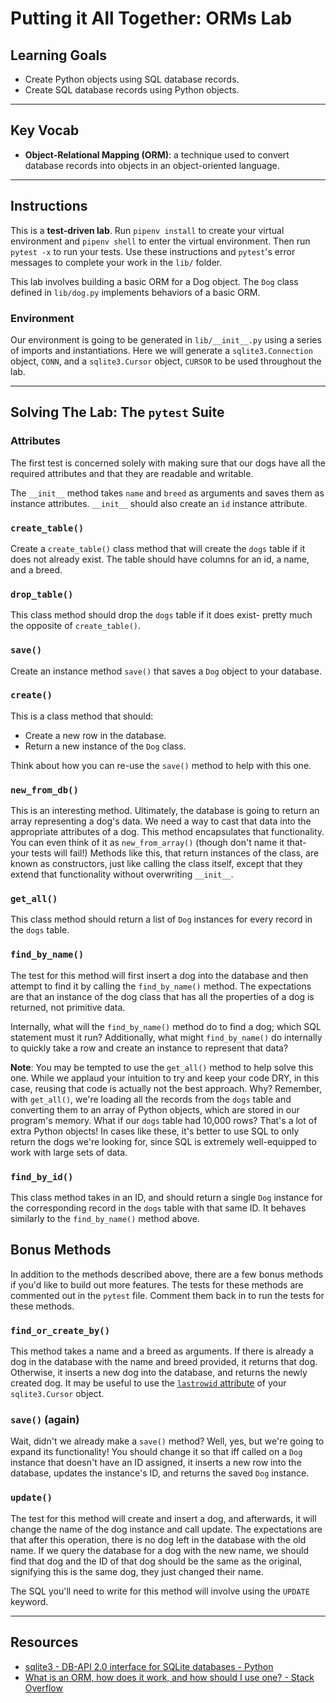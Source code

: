 # Putting it All Together: ORMs Lab

## Learning Goals

- Create Python objects using SQL database records.
- Create SQL database records using Python objects.

***

## Key Vocab

- **Object-Relational Mapping (ORM)**: a technique used to convert database
records into objects in an object-oriented language.

***

## Instructions

This is a **test-driven lab**. Run `pipenv install` to create your virtual
environment and `pipenv shell` to enter the virtual environment. Then run
`pytest -x` to run your tests. Use these instructions and `pytest`'s error
messages to complete your work in the `lib/` folder.

This lab involves building a basic ORM for a Dog object. The `Dog` class
defined in `lib/dog.py` implements behaviors of a basic ORM.

### **Environment**

Our environment is going to be generated in `lib/__init__.py` using a series
of imports and instantiations. Here we will generate a `sqlite3.Connection`
object, `CONN`, and a `sqlite3.Cursor` object, `CURSOR` to be used throughout
the lab.

***

## Solving The Lab: The `pytest` Suite

### Attributes

The first test is concerned solely with making sure that our dogs have all the
required attributes and that they are readable and writable.

The `__init__` method takes `name` and `breed` as arguments and saves them as
instance attributes. `__init__` should also create an `id` instance attribute.

### `create_table()`

Create a `create_table()` class method that will create the `dogs` table if it
does not already exist. The table should have columns for an id, a name, and a
breed.

### `drop_table()`

This class method should drop the `dogs` table if it does exist- pretty much
the opposite of `create_table()`.

### `save()`

Create an instance method `save()` that saves a `Dog` object to your database.

### `create()`

This is a class method that should:

- Create a new row in the database.
- Return a new instance of the `Dog` class.

Think about how you can re-use the `save()` method to help with this one.

### `new_from_db()`

This is an interesting method. Ultimately, the database is going to return an
array representing a dog's data. We need a way to cast that data into the
appropriate attributes of a dog. This method encapsulates that functionality.
You can even think of it as `new_from_array()` (though don't name it that- your
tests will fail!) Methods like this, that return instances of the class, are
known as constructors, just like calling the class itself, except that they
extend that functionality without overwriting `__init__`.

### `get_all()`

This class method should return a list of `Dog` instances for every record in
the `dogs` table.

### `find_by_name()`

The test for this method will first insert a dog into the database and then
attempt to find it by calling the `find_by_name()` method. The expectations are
that an instance of the dog class that has all the properties of a dog is
returned, not primitive data.

Internally, what will the `find_by_name()` method do to find a dog; which SQL
statement must it run? Additionally, what might `find_by_name()` do internally
to quickly take a row and create an instance to represent that data?

**Note**: You may be tempted to use the `get_all()` method to help solve this
one. While we applaud your intuition to try and keep your code DRY, in this
case, reusing that code is actually not the best approach. Why? Remember, with
`get_all()`, we're loading all the records from the `dogs` table and converting
them to an array of Python objects, which are stored in our program's memory.
What if our `dogs` table had 10,000 rows? That's a lot of extra Python objects!
In cases like these, it's better to use SQL to only return the dogs we're
looking for, since SQL is extremely well-equipped to work with large sets of data.

### `find_by_id()`

This class method takes in an ID, and should return a single `Dog` instance for
the corresponding record in the `dogs` table with that same ID. It behaves
similarly to the `find_by_name()` method above.

## Bonus Methods

In addition to the methods described above, there are a few bonus methods if
you'd like to build out more features. The tests for these methods are commented
out in the `pytest` file. Comment them back in to run the tests for these methods.

### `find_or_create_by()`

This method takes a name and a breed as arguments. If there is already a
dog in the database with the name and breed provided, it returns that dog.
Otherwise, it inserts a new dog into the database, and returns the newly created
dog. It may be useful to use the [`lastrowid` attribute](https://stackoverflow.com/questions/6242756/how-to-retrieve-inserted-id-after-inserting-row-in-sqlite-using-python)
of your `sqlite3.Cursor` object.

### `save()` (again)

Wait, didn't we already make a `save()` method? Well, yes, but we're going to expand
its functionality! You should change it so that iff called on a `Dog` instance
that doesn't have an ID assigned, it inserts a new row into the database,
updates the instance's ID, and returns the saved `Dog` instance.

### `update()`

The test for this method will create and insert a dog, and afterwards, it will
change the name of the dog instance and call update. The expectations are that
after this operation, there is no dog left in the database with the old name. If
we query the database for a dog with the new name, we should find that dog and
the ID of that dog should be the same as the original, signifying this is the
same dog, they just changed their name.

The SQL you'll need to write for this method will involve using the `UPDATE`
keyword.

***

## Resources

- [sqlite3 - DB-API 2.0 interface for SQLite databases - Python](https://docs.python.org/3/library/sqlite3.html)
- [What is an ORM, how does it work, and how should I use one? - Stack Overflow](https://stackoverflow.com/questions/1279613/what-is-an-orm-how-does-it-work-and-how-should-i-use-one)